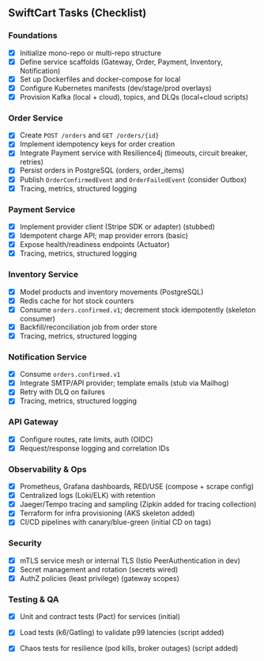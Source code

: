 ## SwiftCart Tasks (Checklist)

### Foundations
- [x] Initialize mono-repo or multi-repo structure
- [x] Define service scaffolds (Gateway, Order, Payment, Inventory, Notification)
- [x] Set up Dockerfiles and docker-compose for local
- [x] Configure Kubernetes manifests (dev/stage/prod overlays)
- [x] Provision Kafka (local + cloud), topics, and DLQs (local+cloud scripts)

### Order Service
- [x] Create `POST /orders` and `GET /orders/{id}`
- [x] Implement idempotency keys for order creation
- [x] Integrate Payment service with Resilience4j (timeouts, circuit breaker, retries)
- [x] Persist orders in PostgreSQL (orders, order_items)
- [x] Publish `OrderConfirmedEvent` and `OrderFailedEvent` (consider Outbox)
- [x] Tracing, metrics, structured logging

### Payment Service
- [x] Implement provider client (Stripe SDK or adapter) (stubbed)
- [x] Idempotent charge API; map provider errors (basic)
- [x] Expose health/readiness endpoints (Actuator)
- [x] Tracing, metrics, structured logging

### Inventory Service
- [x] Model products and inventory movements (PostgreSQL)
- [x] Redis cache for hot stock counters
- [x] Consume `orders.confirmed.v1`; decrement stock idempotently (skeleton consumer)
- [x] Backfill/reconciliation job from order store
- [x] Tracing, metrics, structured logging

### Notification Service
- [x] Consume `orders.confirmed.v1`
- [x] Integrate SMTP/API provider; template emails (stub via Mailhog)
- [x] Retry with DLQ on failures
- [x] Tracing, metrics, structured logging

### API Gateway
- [x] Configure routes, rate limits, auth (OIDC)
- [x] Request/response logging and correlation IDs

### Observability & Ops
- [x] Prometheus, Grafana dashboards, RED/USE (compose + scrape config)
- [x] Centralized logs (Loki/ELK) with retention
- [x] Jaeger/Tempo tracing and sampling (Zipkin added for tracing collection)
- [x] Terraform for infra provisioning (AKS skeleton added)
- [x] CI/CD pipelines with canary/blue-green (initial CD on tags)

### Security
- [x] mTLS service mesh or internal TLS (Istio PeerAuthentication in dev)
- [x] Secret management and rotation (secrets wired)
- [x] AuthZ policies (least privilege) (gateway scopes)

### Testing & QA
- [x] Unit and contract tests (Pact) for services (initial)
- [x] Load tests (k6/Gatling) to validate p99 latencies (script added)
- [x] Chaos tests for resilience (pod kills, broker outages) (script added)


